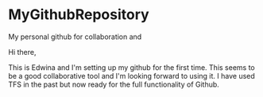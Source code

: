 # MyGithubRepository
My personal github for collaboration and 

Hi there,

This is Edwina and I'm setting up my github for the first time. This seems to be a good collaborative tool and I'm looking forward to using it. I have used TFS in the past but now ready for the full functionality of Github.
